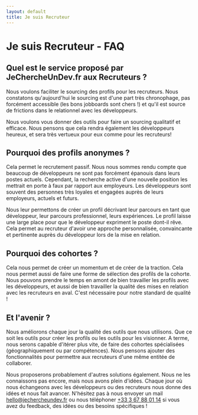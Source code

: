 ```yaml
---
layout: default
title: Je suis Recruteur
---
```

# Je suis Recruteur - FAQ

## Quel est le service proposé par JeChercheUnDev.fr aux Recruteurs ?

Nous voulons faciliter le sourcing des profils pour les recruteurs. Nous constatons qu'aujourd'hui le sourcing est d'une part très chronophage, pas forcément accessible (les bons jobboards sont chers !) et qu'il est source de frictions dans le relationnel avec les développeurs.

Nous voulons vous donner des outils pour faire un sourcing qualitatif et efficace. Nous pensons que cela rendra également les développeurs heureux, et sera très vertueux pour eux comme pour les recruteurs!


## Pourquoi des profils anonymes ?

Cela permet le recrutement passif. Nous nous sommes rendu compte que beaucoup de développeurs ne sont pas forcément épanouis dans leurs postes actuels. Cependant, la recherche active d'une nouvelle position les mettrait en porte à faux par rapport aux employeurs. Les développeurs sont souvent des personnes très loyales et engagées auprès de leurs employeurs, actuels et futurs.

Nous leur permettons de créer un profil décrivant leur parcours en tant que développeur, leur parcours professionnel, leurs expériences. Le profil laisse une large place pour que le développeur expriment le poste dont-il rêve. Cela permet au recruteur d'avoir une approche personnalisée, convaincante et pertinente auprès du développeur lors de la mise en relation.

## Pourquoi des cohortes ?

Cela nous permet de créer un momentum et de créer de la traction. Cela nous permet aussi de faire une forme de sélection des profils de la cohorte. Nous pouvons prendre le temps en amont de bien travailler les profils avec les développeurs, et aussi de bien travailler la qualité des mises en relation avec les recruteurs en aval. C'est nécessaire pour notre standard de qualité !

## Et l'avenir ?

Nous améliorons chaque jour la qualité des outils que nous utilisons. Que ce soit les outils pour créer les profils ou les outils pour les visionner. A terme, nous serons capable d'itérer plus vite, de faire des cohortes spécialisées (géographiquement ou par compétences). Nous pensons ajouter des fonctionnalités pour permettre aux recruteurs d'une même entitée de collaborer.

Nous proposerons probablement d'autres solutions également. Nous ne les connaissons pas encore, mais nous avons plein d'idées. Chaque jour où nous échangeons avec les développeurs ou des recruteurs nous donne des idées et nous fait avancer. N'hésitez pas à nous envoyer un mail [hello@jechercheundev.fr](mailto:hello@jechercheundev.fr) ou nous téléphoner [+33 3 67 88 01 14](tel:+33367880114) si vous avez du feedback, des idées ou des besoins spécifiques !
